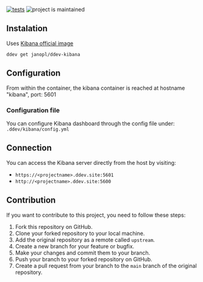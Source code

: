 [![tests](https://github.com/janopl/ddev-kibana/actions/workflows/tests.yml/badge.svg)](https://github.com/janopl/ddev-kibana/actions/workflows/tests.yml) ![project is maintained](https://img.shields.io/maintenance/yes/2023.svg)

## Instalation

Uses [Kibana official image](https://registry.hub.docker.com/_/kibana)

`ddev get janopl/ddev-kibana`

## Configuration

From within the container, the kibana container is reached at hostname "kibana", port: 5601

### Configuration file
You can configure Kibana dashboard through the config file under: ```.ddev/kibana/config.yml```

## Connection

You can access the Kibana server directly from the host by visiting:

- `https://<projectname>.ddev.site:5601`
- `http://<projectname>.ddev.site:5600`

## Contribution

If you want to contribute to this project, you need to follow these steps:

1. Fork this repository on GitHub.
2. Clone your forked repository to your local machine.
3. Add the original repository as a remote called `upstream`.
4. Create a new branch for your feature or bugfix.
6. Make your changes and commit them to your branch.
7. Push your branch to your forked repository on GitHub.
8. Create a pull request from your branch to the `main` branch of the original repository.
